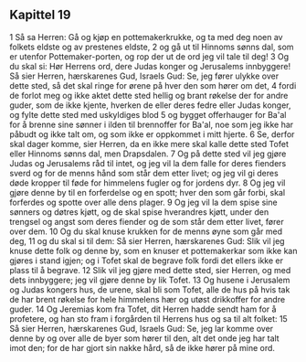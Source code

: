 ## Kapittel 19

1 Så sa Herren: Gå og kjøp en pottemakerkrukke, og ta med deg noen av folkets eldste og av prestenes eldste,
2 og gå ut til Hinnoms sønns dal, som er utenfor Pottemaker-porten, og rop der ut de ord jeg vil tale til deg!
3 Og du skal si: Hør Herrens ord, dere Judas konger og Jerusalems innbyggere! Så sier Herren, hærskarenes Gud, Israels Gud: Se, jeg fører ulykke over dette sted, så det skal ringe for ørene på hver den som hører om det,
4 fordi de forlot meg og ikke aktet dette sted hellig og brant røkelse der for andre guder, som de ikke kjente, hverken de eller deres fedre eller Judas konger, og fylte dette sted med uskyldiges blod
5 og bygget offerhauger for Ba'al for å brenne sine sønner i ilden til brennoffer for Ba'al, noe som jeg ikke har påbudt og ikke talt om, og som ikke er oppkommet i mitt hjerte.
6 Se, derfor skal dager komme, sier Herren, da en ikke mere skal kalle dette sted Tofet eller Hinnoms sønns dal, men Drapsdalen.
7 Og på dette sted vil jeg gjøre Judas og Jerusalems råd til intet, og jeg vil la dem falle for deres fienders sverd og for de menns hånd som står dem etter livet; og jeg vil gi deres døde kropper til føde for himmelens fugler og for jordens dyr.
8 Og jeg vil gjøre denne by til en forferdelse og en spott; hver den som går forbi, skal forferdes og spotte over alle dens plager.
9 Og jeg vil la dem spise sine sønners og døtres kjøtt, og de skal spise hverandres kjøtt, under den trengsel og angst som deres fiender og de som står dem etter livet, fører over dem.
10 Og du skal knuse krukken for de menns øyne som går med deg,
11 og du skal si til dem: Så sier Herren, hærskarenes Gud: Slik vil jeg knuse dette folk og denne by, som en knuser et pottemakerkar som ikke kan gjøres i stand igjen; og i Tofet skal de begrave folk fordi det ellers ikke er plass til å begrave.
12 Slik vil jeg gjøre med dette sted, sier Herren, og med dets innbyggere; jeg vil gjøre denne by lik Tofet.
13 Og husene i Jerusalem og Judas kongers hus, de urene, skal bli som Tofet, alle de hus på hvis tak de har brent røkelse for hele himmelens hær og utøst drikkoffer for andre guder.
14 Og Jeremias kom fra Tofet, dit Herren hadde sendt ham for å profetere, og han sto fram i forgården til Herrens hus og sa til alt folket:
15 Så sier Herren, hærskarenes Gud, Israels Gud: Se, jeg lar komme over denne by og over alle de byer som hører til den, alt det onde jeg har talt imot den; for de har gjort sin nakke hård, så de ikke hører på mine ord.
